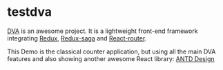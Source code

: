 # testdva
[DVA](https://github.com/dvajs/dva) is an awesome project. It is a lightweight front-end framework integrating [Redux](https://github.com/reactjs/redux), [Redux-saga](https://github.com/redux-saga/redux-saga) and [React-router](https://github.com/ReactTraining/react-router).

This Demo is the classical counter application, but using all the main DVA features and also showing another awesome React library: [ANTD Design](https://github.com/ant-design/ant-design) 
